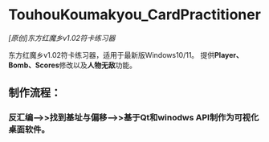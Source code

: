 # TouhouKoumakyou_CardPractitioner

*[原创]东方红魔乡v1.02符卡练习器*

东方红魔乡v1.02符卡练习器，适用于最新版Windows10/11。
提供**Player、Bomb、Scores**修改以及**人物无敌**功能。

## 制作流程：
### 反汇编-->>找到基址与偏移-->>基于Qt和winodws API制作为可视化桌面软件。
